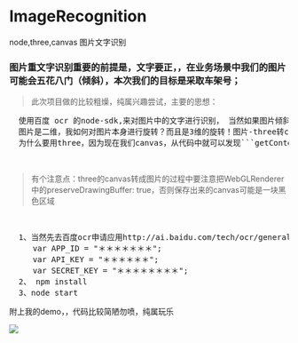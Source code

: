 # ImageRecognition
node,three,canvas 图片文字识别

### 图片重文字识别重要的前提是，<font style="#f00">文字要正</font>，，在业务场景中我们的图片可能会五花八门（倾斜），本次我们的目标是采取车架号；

> 此次项目做的比较粗燥，纯属兴趣尝试，主要的思想：


<pre>
  使用百度 ocr 的node-sdk,来对图片中的文字进行识别， 当然如果图片倾斜这些如何处理？
  图片是二维，我如何对图片本身进行旋转？而且是3维的旋转！图片-three转canvas(旋转操作)-图片。。。
  为什么要用three，因为现在我们canvas，从代码中就可以发现```getContext('2d')```,二维!
</pre>

<br />


> 有个注意点：three的canvas转成图片的过程中要注意把WebGLRenderer中的preserveDrawingBuffer: true，否则保存出来的canvas可能是一块黑色区域


<br />

<pre>
  1、当然先去百度ocr申请应用http://ai.baidu.com/tech/ocr/general  然后设置这三个值
     var APP_ID = "＊＊＊＊＊＊＊";
     var API_KEY = "＊＊＊＊＊＊";
     var SECRET_KEY = "＊＊＊＊＊＊＊＊";
  2、 npm install
  3、node start
</pre>

附上我的demo，，代码比较简陋勿喷，纯属玩乐

![](https://github.com/zhouzefei/ImageRecognition/blob/master/demo.gif)
